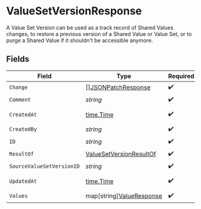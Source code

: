 # ValueSetVersionResponse

A Value Set Version can be used as a track record of Shared Values changes, to restore a previous version of a Shared Value or Value Set, or to purge a Shared Value if it shouldn't be accessible anymore.


## Fields

| Field                                                                     | Type                                                                      | Required                                                                  | Description                                                               | Example                                                                   |
| ------------------------------------------------------------------------- | ------------------------------------------------------------------------- | ------------------------------------------------------------------------- | ------------------------------------------------------------------------- | ------------------------------------------------------------------------- |
| `Change`                                                                  | [][JSONPatchResponse](../../models/shared/jsonpatchresponse.md)           | :heavy_check_mark:                                                        | N/A                                                                       |                                                                           |
| `Comment`                                                                 | *string*                                                                  | :heavy_check_mark:                                                        | N/A                                                                       |                                                                           |
| `CreatedAt`                                                               | [time.Time](https://pkg.go.dev/time#Time)                                 | :heavy_check_mark:                                                        | N/A                                                                       | 2020-06-22T09:37:23.523Z                                                  |
| `CreatedBy`                                                               | *string*                                                                  | :heavy_check_mark:                                                        | N/A                                                                       |                                                                           |
| `ID`                                                                      | *string*                                                                  | :heavy_check_mark:                                                        | N/A                                                                       |                                                                           |
| `ResultOf`                                                                | [ValueSetVersionResultOf](../../models/shared/valuesetversionresultof.md) | :heavy_check_mark:                                                        | N/A                                                                       |                                                                           |
| `SourceValueSetVersionID`                                                 | *string*                                                                  | :heavy_check_mark:                                                        | N/A                                                                       |                                                                           |
| `UpdatedAt`                                                               | [time.Time](https://pkg.go.dev/time#Time)                                 | :heavy_check_mark:                                                        | N/A                                                                       | 2020-06-22T09:37:23.523Z                                                  |
| `Values`                                                                  | map[string][ValueResponse](../../models/shared/valueresponse.md)          | :heavy_check_mark:                                                        | N/A                                                                       |                                                                           |